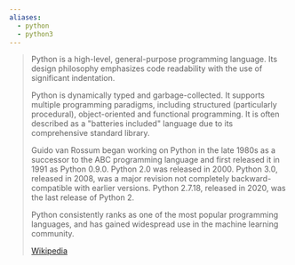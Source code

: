 ```yaml
---
aliases:
  - python
  - python3
---
```

> Python is a high-level, general-purpose programming language. Its design philosophy emphasizes code readability with the use of significant indentation.
>
> Python is dynamically typed and garbage-collected. It supports multiple programming paradigms, including structured (particularly procedural), object-oriented and functional programming. It is often described as a "batteries included" language due to its comprehensive standard library.
>
> Guido van Rossum began working on Python in the late 1980s as a successor to the ABC programming language and first released it in 1991 as Python 0.9.0. Python 2.0 was released in 2000. Python 3.0, released in 2008, was a major revision not completely backward-compatible with earlier versions. Python 2.7.18, released in 2020, was the last release of Python 2.
>
> Python consistently ranks as one of the most popular programming languages, and has gained widespread use in the machine learning community.
>
> [Wikipedia](https://en.wikipedia.org/wiki/Python%20(programming%20language))